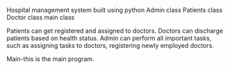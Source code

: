 Hospital management system built using python
Admin class
Patients class
Doctor class 
main class 


Patients can get registered and assigned to doctors.
Doctors can discharge patients based on health status. 
Admin can perform all important tasks, such as assigning tasks to doctors, registering newly employed doctors.


Main-this is the main program. 

